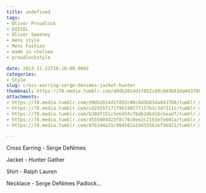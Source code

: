 ```yaml
---
title: undefined
tags:
- Oliver Proudlock
- DIESEL
- Oliver Sweeney
- mens style
- Mens Fashion
- made in chelsea
- proudlockstyle

date: 2013-11-22T16:10:00.000Z
categories:
- Style
slug: cross-earring-serge-denimes-jacket-hunter
thumbnail: https://78.media.tumblr.com/d9db2014d1f852c80c0d3b83da043708/tumblr_mwoa9fz8Mb1rhrm24o1_1280.jpg
attachments:
- https://78.media.tumblr.com/d9db2014d1f852c80c0d3b83da043708/tumblr_mwoa9fz8Mb1rhrm24o1_1280.jpg
- https://78.media.tumblr.com/cd2955f171f9b190777157b1c3d7311c/tumblr_mwoa9fz8Mb1rhrm24o2_1280.jpg
- https://78.media.tumblr.com/b38df151c5e6d34c7bdb2db416c5eadf/tumblr_mwoa9fz8Mb1rhrm24o3_1280.jpg
- https://78.media.tumblr.com/4555604d23f8c76c0ee2c2153efe601a/tumblr_mwoa9fz8Mb1rhrm24o5_1280.jpg
- https://78.media.tumblr.com/8f6144a31c904502a19d33562ef36922/tumblr_mwoa9fz8Mb1rhrm24o4_1280.jpg

---
```


Cross Earring - Serge DeNimes 

  Jacket - Hunter Gather 

  Shirt - Ralph Lauren 

  Necklace - Serge DeNimes Padlock...
